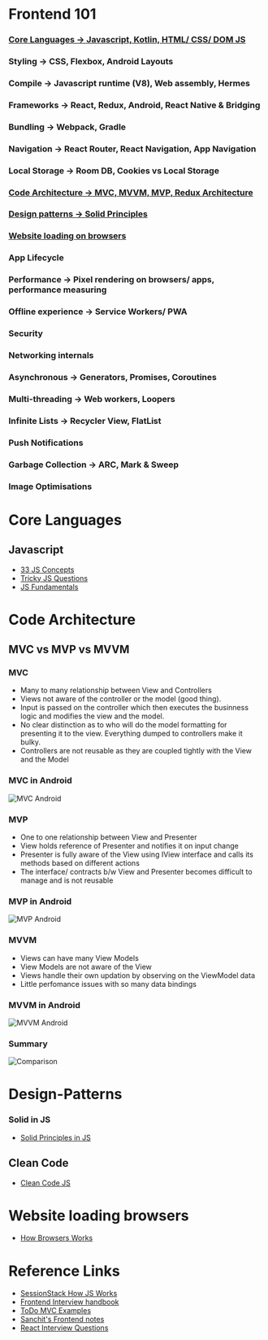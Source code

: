 # Frontend 101

### [Core Languages -> Javascript, Kotlin, HTML/ CSS/ DOM JS](#Core-Languages)

### Styling -> CSS, Flexbox, Android Layouts

### Compile -> Javascript runtime (V8), Web assembly, Hermes

### Frameworks -> React, Redux, Android, React Native & Bridging

### Bundling -> Webpack, Gradle

### Navigation -> React Router, React Navigation, App Navigation 

### Local Storage -> Room DB, Cookies vs Local Storage

### [Code Architecture -> MVC, MVVM, MVP, Redux Architecture](#Code-Architecture)

### [Design patterns -> Solid Principles](#Design-Patterns)

### [Website loading on browsers](#Website-loading-browsers)

### App Lifecycle

### Performance -> Pixel rendering on browsers/ apps, performance measuring

### Offline experience -> Service Workers/ PWA

### Security

### Networking internals

### Asynchronous -> Generators, Promises, Coroutines 

### Multi-threading -> Web workers, Loopers

### Infinite Lists -> Recycler View, FlatList

### Push Notifications

### Garbage Collection -> ARC, Mark & Sweep

### Image Optimisations

# Core Languages

## Javascript

- [33 JS Concepts](https://github.com/leonardomso/33-js-concepts)
- [Tricky JS Questions](https://github.com/lydiahallie/javascript-questions)
- [JS Fundamentals](https://javascript.info/)

# Code Architecture

## MVC vs MVP vs MVVM

### MVC

- Many to many relationship between View and Controllers
- Views not aware of the controller or the model (good thing).
- Input is passed on the controller which then executes the businness logic and modifies the view and the model.
- No clear distinction as to who will do the model formatting for presenting it to the view. Everything dumped to controllers make it bulky.
- Controllers are not reusable as they are coupled tightly with the View and the Model

### MVC in Android
![MVC Android](https://user-images.githubusercontent.com/12800313/113200098-8b482980-9285-11eb-88ec-53ccf8d51ea0.png)

### MVP

- One to one relationship between View and Presenter
- View holds reference of Presenter and notifies it on input change
- Presenter is fully aware of the View using IView interface and calls its methods based on different actions
- The interface/ contracts b/w View and Presenter becomes difficult to manage and is not reusable

### MVP in Android
![MVP Android](https://user-images.githubusercontent.com/12800313/113200111-913e0a80-9285-11eb-9914-cbd8103f68ed.png)

### MVVM

- Views can have many View Models
- View Models are not aware of the View
- Views handle their own updation by observing on the ViewModel data
- Little perfomance issues with so many data bindings

### MVVM in Android
![MVVM Android](https://user-images.githubusercontent.com/12800313/113200175-9f8c2680-9285-11eb-97fc-2737335b032a.png)

### Summary

![Comparison](https://user-images.githubusercontent.com/12800313/113200184-a31fad80-9285-11eb-89d3-0c72d46c534a.jpeg)

# Design-Patterns

### Solid in JS

- [Solid Principles in JS](https://medium.com/@cramirez92/s-o-l-i-d-the-first-5-priciples-of-object-oriented-design-with-javascript-790f6ac9b9fa)

## Clean Code

- [Clean Code JS](https://github.com/ryanmcdermott/clean-code-javascript)

# Website loading browsers

- [How Browsers Works](https://www.html5rocks.com/en/tutorials/internals/howbrowserswork/)

# Reference Links 

- [SessionStack How JS Works](https://blog.sessionstack.com/how-javascript-works/home)
- [Frontend Interview handbook](https://github.com/yangshun/front-end-interview-handbook)
- [ToDo MVC Examples](https://github.com/tastejs/todomvc/tree/master/examples)
- [Sanchit's Frontend notes](https://docs.google.com/document/d/1ikSTpvptGrS8GXQmVE-XLV4_WvCDcPGIoyySUicYv3I/edit)
- [React Interview Questions](https://github.com/sudheerj/reactjs-interview-questions)

 
